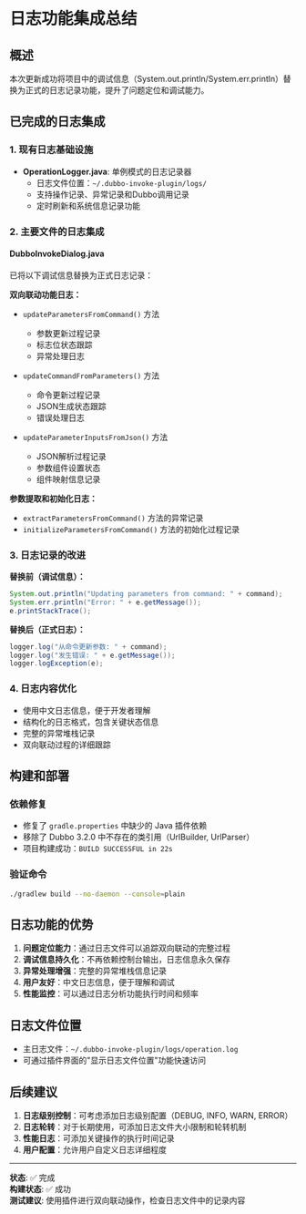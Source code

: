# 日志功能集成总结

## 概述
本次更新成功将项目中的调试信息（System.out.println/System.err.println）替换为正式的日志记录功能，提升了问题定位和调试能力。

## 已完成的日志集成

### 1. 现有日志基础设施
- **OperationLogger.java**: 单例模式的日志记录器
  - 日志文件位置：`~/.dubbo-invoke-plugin/logs/`
  - 支持操作记录、异常记录和Dubbo调用记录
  - 定时刷新和系统信息记录功能

### 2. 主要文件的日志集成

#### DubboInvokeDialog.java
已将以下调试信息替换为正式日志记录：

**双向联动功能日志：**
- `updateParametersFromCommand()` 方法
  - 参数更新过程记录
  - 标志位状态跟踪
  - 异常处理日志

- `updateCommandFromParameters()` 方法
  - 命令更新过程记录
  - JSON生成状态跟踪
  - 错误处理日志

- `updateParameterInputsFromJson()` 方法
  - JSON解析过程记录
  - 参数组件设置状态
  - 组件映射信息记录

**参数提取和初始化日志：**
- `extractParametersFromCommand()` 方法的异常记录
- `initializeParametersFromCommand()` 方法的初始化过程记录

### 3. 日志记录的改进

**替换前（调试信息）：**
```java
System.out.println("Updating parameters from command: " + command);
System.err.println("Error: " + e.getMessage());
e.printStackTrace();
```

**替换后（正式日志）：**
```java
logger.log("从命令更新参数: " + command);
logger.log("发生错误: " + e.getMessage());
logger.logException(e);
```

### 4. 日志内容优化
- 使用中文日志信息，便于开发者理解
- 结构化的日志格式，包含关键状态信息
- 完整的异常堆栈记录
- 双向联动过程的详细跟踪

## 构建和部署

### 依赖修复
- 修复了 `gradle.properties` 中缺少的 Java 插件依赖
- 移除了 Dubbo 3.2.0 中不存在的类引用（UrlBuilder, UrlParser）
- 项目构建成功：`BUILD SUCCESSFUL in 22s`

### 验证命令
```bash
./gradlew build --no-daemon --console=plain
```

## 日志功能的优势

1. **问题定位能力**：通过日志文件可以追踪双向联动的完整过程
2. **调试信息持久化**：不再依赖控制台输出，日志信息永久保存
3. **异常处理增强**：完整的异常堆栈信息记录
4. **用户友好**：中文日志信息，便于理解和调试
5. **性能监控**：可以通过日志分析功能执行时间和频率

## 日志文件位置
- 主日志文件：`~/.dubbo-invoke-plugin/logs/operation.log`
- 可通过插件界面的"显示日志文件位置"功能快速访问

## 后续建议

1. **日志级别控制**：可考虑添加日志级别配置（DEBUG, INFO, WARN, ERROR）
2. **日志轮转**：对于长期使用，可添加日志文件大小限制和轮转机制
3. **性能日志**：可添加关键操作的执行时间记录
4. **用户配置**：允许用户自定义日志详细程度

---

**状态**: ✅ 完成  
**构建状态**: ✅ 成功  
**测试建议**: 使用插件进行双向联动操作，检查日志文件中的记录内容